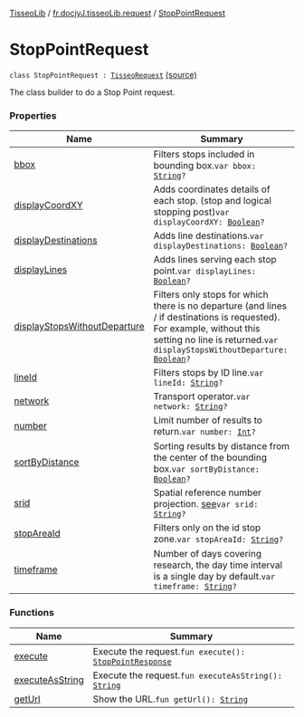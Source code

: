 [TisseoLib](../../index.md) / [fr.docjyJ.tisseoLib.request](../index.md) / [StopPointRequest](./index.md)

# StopPointRequest

`class StopPointRequest : `[`TisseoRequest`](../-tisseo-request/index.md) [(source)](https://github.com/docjyJ/TisseoLib/tree/master/src/main/kotlin/fr/docjyJ/tisseoLib/request/StopPointRequest.kt#L28)

The class builder to do a Stop Point request.

### Properties

| Name | Summary |
|---|---|
| [bbox](bbox.md) | Filters stops included in bounding box.`var bbox: `[`String`](https://kotlinlang.org/api/latest/jvm/stdlib/kotlin/-string/index.html)`?` |
| [displayCoordXY](display-coord-x-y.md) | Adds coordinates details of each stop. (stop and logical stopping post)`var displayCoordXY: `[`Boolean`](https://kotlinlang.org/api/latest/jvm/stdlib/kotlin/-boolean/index.html)`?` |
| [displayDestinations](display-destinations.md) | Adds line destinations.`var displayDestinations: `[`Boolean`](https://kotlinlang.org/api/latest/jvm/stdlib/kotlin/-boolean/index.html)`?` |
| [displayLines](display-lines.md) | Adds lines serving each stop point.`var displayLines: `[`Boolean`](https://kotlinlang.org/api/latest/jvm/stdlib/kotlin/-boolean/index.html)`?` |
| [displayStopsWithoutDeparture](display-stops-without-departure.md) | Filters only stops for which there is no departure (and lines / if destinations is requested). For example, without this setting no line is returned.`var displayStopsWithoutDeparture: `[`Boolean`](https://kotlinlang.org/api/latest/jvm/stdlib/kotlin/-boolean/index.html)`?` |
| [lineId](line-id.md) | Filters stops by ID line.`var lineId: `[`String`](https://kotlinlang.org/api/latest/jvm/stdlib/kotlin/-string/index.html)`?` |
| [network](network.md) | Transport operator.`var network: `[`String`](https://kotlinlang.org/api/latest/jvm/stdlib/kotlin/-string/index.html)`?` |
| [number](number.md) | Limit number of results to return.`var number: `[`Int`](https://kotlinlang.org/api/latest/jvm/stdlib/kotlin/-int/index.html)`?` |
| [sortByDistance](sort-by-distance.md) | Sorting results by distance from the center of the bounding box.`var sortByDistance: `[`Boolean`](https://kotlinlang.org/api/latest/jvm/stdlib/kotlin/-boolean/index.html)`?` |
| [srid](srid.md) | Spatial reference number projection. [see](https://en.wikipedia.org/wiki/SRID)`var srid: `[`String`](https://kotlinlang.org/api/latest/jvm/stdlib/kotlin/-string/index.html)`?` |
| [stopAreaId](stop-area-id.md) | Filters only on the id stop zone.`var stopAreaId: `[`String`](https://kotlinlang.org/api/latest/jvm/stdlib/kotlin/-string/index.html)`?` |
| [timeframe](timeframe.md) | Number of days covering research, the day time interval is a single day by default.`var timeframe: `[`String`](https://kotlinlang.org/api/latest/jvm/stdlib/kotlin/-string/index.html)`?` |

### Functions

| Name | Summary |
|---|---|
| [execute](execute.md) | Execute the request.`fun execute(): `[`StopPointResponse`](../../fr.docjy-j.tisseo-lib.response/-stop-point-response/index.md) |
| [executeAsString](execute-as-string.md) | Execute the request.`fun executeAsString(): `[`String`](https://kotlinlang.org/api/latest/jvm/stdlib/kotlin/-string/index.html) |
| [getUrl](get-url.md) | Show the URL.`fun getUrl(): `[`String`](https://kotlinlang.org/api/latest/jvm/stdlib/kotlin/-string/index.html) |
